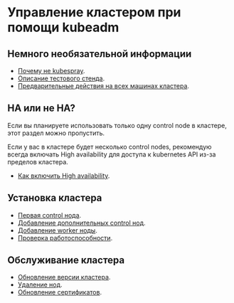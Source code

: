 # Управление кластером при помощи kubeadm

## Немного необязательной информации

* [Почему не kubespray](why_not_kubespray.md).
* [Описание тестового стенда](test_stand.md).
* [Предварительные действия на всех машинах кластера](preliminary_actions.md).

##  HA или не HA?

Если вы планируете использовать только одну control node в кластере, этот раздел можно пропустить.

Если у вас в кластере будет несколько control nodes, рекомендую всегда включать High availability для доступа к
kubernetes API из-за пределов кластера.

* [Как включить High availability](ha_cluster.md).

## Установка кластера

* [Первая control нода](first_control_node.md).
* [Добавление дополнительных control нод](another-control-nodes.md).
* [Добавление worker ноды](worker-nodes.md).
* [Проверка работоспособности](check.md).

## Обслуживание кластера

* [Обновление версии кластера](update.md).
* [Удаление нод](delete_node.md).
* [Обновление сертификатов](certificates.md).
